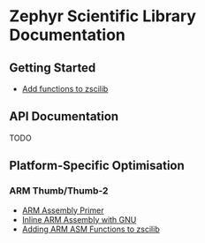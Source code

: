 # Zephyr Scientific Library Documentation

## Getting Started

- [Add functions to zscilib](adding_funcs.md)

## API Documentation

TODO

## Platform-Specific Optimisation

### ARM Thumb/Thumb-2

- [ARM Assembly Primer](arm_asm_primer.md)
- [Inline ARM Assembly with GNU](arm_asm_gnu_inline.md)
- [Adding ARM ASM Functions to zscilib](arm_asm_adding.md)
